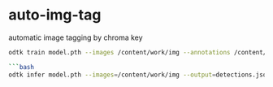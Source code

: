 # auto-img-tag
automatic image tagging by chroma key


```bash
odtk train model.pth --images /content/work/img --annotations /content/work/train.json  --backbone ResNet50FPN --lr 0.00005 --fine-tune /content/work/retinanet_rn50fpn.pth --val-images /content/work/img --val-annotations /content/work/train.json --classes 4 --jitter 688 848 --resize 768 --augment-rotate --augment-brightness 0.01 --augment-contrast 0.01 --augment-hue 0.002 --augment-saturation 0.01 --batch 4 --regularization-l2 0.0001 --iters 15000 --val-iters 1000 --rotated-bbox

```bash
odtk infer model.pth --images=/content/work/img --output=detections.json --batch 8
```